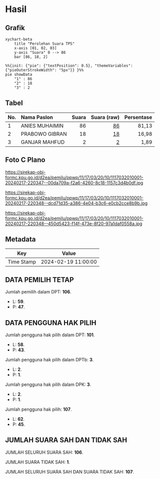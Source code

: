 # Hasil

## Grafik

```mermaid
xychart-beta
    title "Perolehan Suara TPS"
    x-axis [01, 02, 03]
    y-axis "Suara" 0 --> 86
    bar [86, 18, 2]
```

```mermaid
%%{init: {"pie": {"textPosition": 0.5}, "themeVariables": {"pieOuterStrokeWidth": "5px"}} }%%
pie showData
    "1" : 86
    "2" : 18
    "3" : 2
```

## Tabel

| No. | Nama Paslon    | Suara | Suara (raw) | Persentase |
|:--- |:-------------- | -----:| -----------:| ----------:|
| 1   | ANIES MUHAIMIN | 86    | [86][p-1]   | 81,13      |
| 2   | PRABOWO GIBRAN | 18    | [18][p-2]   | 16,98      |
| 3   | GANJAR MAHFUD  | 2     | [2][p-3]    | 1,89       |


[p-1]: https://github.com/gigit-pemilu/pemilu-2024-11-aceh/blob/main/pilpres/hitung-suara/sub/11-aceh/sub/17-bener-meriah/sub/03-syiah-utama/sub/2010-payung/sub/001-tps/sub/paslon-1.txt
[p-2]: https://github.com/gigit-pemilu/pemilu-2024-11-aceh/blob/main/pilpres/hitung-suara/sub/11-aceh/sub/17-bener-meriah/sub/03-syiah-utama/sub/2010-payung/sub/001-tps/sub/paslon-2.txt
[p-3]: https://github.com/gigit-pemilu/pemilu-2024-11-aceh/blob/main/pilpres/hitung-suara/sub/11-aceh/sub/17-bener-meriah/sub/03-syiah-utama/sub/2010-payung/sub/001-tps/sub/paslon-3.txt

## Foto C Plano

https://sirekap-obj-formc.kpu.go.id/d2ea/pemilu/ppwp/11/17/03/20/10/1117032010001-20240217-220347--00da709a-f2a6-4260-8c18-1157c3d4b0df.jpg

https://sirekap-obj-formc.kpu.go.id/d2ea/pemilu/ppwp/11/17/03/20/10/1117032010001-20240217-220348--dcd71d35-a386-4e04-b3c6-e0cb2cce8b9b.jpg

https://sirekap-obj-formc.kpu.go.id/d2ea/pemilu/ppwp/11/17/03/20/10/1117032010001-20240217-220348--450d5423-f14f-473e-8f20-97a1daf0558a.jpg


## Metadata

| Key        | Value               |
| ---------- | ------------------- |
| Time Stamp | 2024-02-19 11:00:00 |


## DATA PEMILIH TETAP

Jumlah pemilih dalam DPT: **106**.
 * L: **59**.
 * P: **47**.

## DATA PENGGUNA HAK PILIH

Jumlah pengguna hak pilih dalam DPT: **101**.
 * L: **58**.
 * P: **43**.

Jumlah pengguna hak pilih dalam DPTb: **3**.
 * L: **2**.
 * P: **1**.

Jumlah pengguna hak pilih dalam DPK: **3**.
 * L: **2**.
 * P: **1**.

Jumlah pengguna hak pilih: **107**.
 * L: **62**.
 * P: **45**.

## JUMLAH SUARA SAH DAN TIDAK SAH

JUMLAH SELURUH SUARA SAH: **106**.

JUMLAH SUARA TIDAK SAH: **1**.

JUMLAH SELURUH SUARA SAH DAN SUARA TIDAK SAH: **107**.


